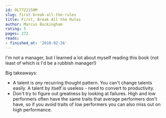 ```yaml
---
id: OL7722150M
slug: first-break-all-the-rules
title: First, Break All the Rules
author: Marcus Buckingham
rating: 5
pages: 272
reads:
- finished_at: '2010-02-26'
---
```

I'm not a manager, but I learned a lot about myself reading this book (not least of which is I'd be a rubbish manager!) 

Big takeaways: 
- A talent is *any* recurring thought pattern. You can't change talents easily. A talent by itself is useless - need to convert to productivity.
- Don't try to figure out greatness by looking at failures. High and low performers often have the same traits that average performers don't have, so if you avoid traits of low performers you can also miss out on high performance.
